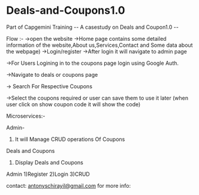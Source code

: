 # Deals-and-Coupons1.0

Part of Capgemini Training -- A casestudy on Deals and Coupon1.0 --

Flow :-
->open the website
->Home page contains some detailed information of the website,About us,Services,Contact and Some data about the webpage)
->Login/register
->After login it will navigate to admin page

->For Users Logining in to the coupons page login using Google Auth.

->Navigate to deals or coupons page

-> Search For Respective Coupons

->Select the coupons required or user can save them to use it later
(when user click on show coupon code it will show the code)

Microservices:-

Admin-
 1) It will Manage CRUD operations Of Coupons

Deals and Coupons 
1) Display Deals and Coupons 

Admin
1)Register
2)Login
3)CRUD

contact: antonyschirayil@gmail.com for more info:
